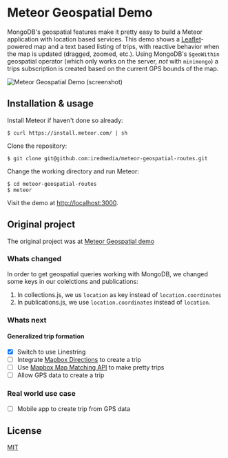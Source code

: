 # Meteor Geospatial Demo

MongoDB's geospatial features make it pretty easy to build a Meteor application
with location based services. This demo shows a
[Leaflet](http://leafletjs.com/)-powered map and a text based listing of
trips, with reactive behavior when the map is updated (dragged, zoomed,
etc.). Using MongoDB's `$geoWithin` geospatial operator (which only works on the
server, *not* with `minimongo`) a trips subscription is created based on
the current GPS bounds of the map.

![Meteor Geospatial Demo (screenshot)](https://i.imgur.com/aBRrlVI.jpg)

## Installation & usage

Install Meteor if haven't done so already:
```
$ curl https://install.meteor.com/ | sh
```
Clone the repository:
```
$ git clone git@github.com:iredmedia/meteor-geospatial-routes.git
```
Change the working directory and run Meteor:
```
$ cd meteor-geospatial-routes
$ meteor
```
Visit the demo at [http://localhost:3000](http://localhost:3000).

## Original project

The original project was at [Meteor Geospatial demo](https://github.com/dstotijn/meteor-geospatial-demo)

### Whats changed

In order to get geospatial queries working with MongoDB, 
we changed some keys in our colelctions and publications:

1. In collections.js, we us `location` as key instead of `location.coordinates`
2. In publications.js, we use `location.coordinates` instead of `location`.

### Whats next 

#### Generalized trip formation
- [x] Switch to use Linestring
- [ ] Integrate [Mapbox Directions](https://docs.mapbox.com/help/how-mapbox-works/directions/) to create a trip
- [ ] Use [Mapbox Map Matching API](https://docs.mapbox.com/help/glossary/mapbox-map-matching-api/) to make pretty trips
- [ ] Allow GPS data to create a trip

### Real world use case
- [ ] Mobile app to create trip from GPS data

## License

[MIT](/LICENSE.md)
